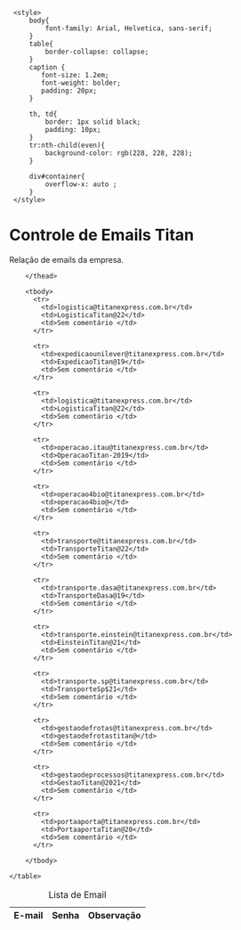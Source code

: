 <html lang="en">

<head>
    <meta charset="UTF-8">
    <meta nome="viewport" content="width=device=width, initial-scale=1.0">
     <title>Controle de E-mails</title>

     <style>
         body{
             font-family: Arial, Helvetica, sans-serif;
         }
         table{
             border-collapse: collapse;
         }
         caption {
            font-size: 1.2em;
            font-weight: bolder;
            padding: 20px;
         }

         th, td{
             border: 1px solid black;
             padding: 10px;
         }
         tr:nth-child(even){
             background-color: rgb(228, 228, 228);
         }

         div#container{
             overflow-x: auto ;
         }
     </style>

</head> 
<body>
   <h1>Controle de Emails Titan </h1>
   <p>Relação de emails da empresa.</p> 
   
   <div id="container">
    <table>
        <caption>Lista de Email</caption>
       <thead>
        <tr>
            <th>E-mail</th>
            <th>Senha</th>
            <th>Observação</th> 
        </tr>

        </thead>

        <tbody>
          <tr>
            <td>logistica@titanexpress.com.br</td>
            <td>LogisticaTitan@22</td>
            <td>Sem comentário </td>
          </tr>

          <tr>
            <td>expedicaounilever@titanexpress.com.br</td>
            <td>ExpedicaoTitan@19</td>
            <td>Sem comentário </td>
          </tr>

          <tr>
            <td>logistica@titanexpress.com.br</td>
            <td>LogisticaTitan@22</td>
            <td>Sem comentário </td>
          </tr>

          <tr>
            <td>operacao.itau@titanexpress.com.br</td>
            <td>OperacaoTitan-2019</td>
            <td>Sem comentário </td>
          </tr>

          <tr>
            <td>operacao4bio@titanexpress.com.br</td>
            <td>operacao4bio@</td>
            <td>Sem comentário </td>
          </tr>

          <tr>
            <td>transporte@titanexpress.com.br</td>
            <td>TransporteTitan@22</td>
            <td>Sem comentário </td>
          </tr>

          <tr>
            <td>transporte.dasa@titanexpress.com.br</td>
            <td>TransporteDasa@19</td>
            <td>Sem comentário </td>
          </tr>

          <tr>
            <td>transporte.einstein@titanexpress.com.br</td>
            <td>EinsteinTitan@21</td>
            <td>Sem comentário </td>
          </tr>

          <tr>
            <td>transporte.sp@titanexpress.com.br</td>
            <td>TransporteSp$21</td>
            <td>Sem comentário </td>
          </tr>

          <tr>
            <td>gestaodefrotas@titanexpress.com.br</td>
            <td>gestaodefrotastitan@</td>
            <td>Sem comentário </td>
          </tr>

          <tr>
            <td>gestaodeprocessos@titanexpress.com.br</td>
            <td>GestaoTitan@2021</td>
            <td>Sem comentário </td>
          </tr>

          <tr>
            <td>portaaporta@titanexpress.com.br</td>
            <td>PortaaportaTitan@20</td>
            <td>Sem comentário </td>
          </tr>
            
        </tbody>

    </table>
</div>
   
   
</body>

</html>
